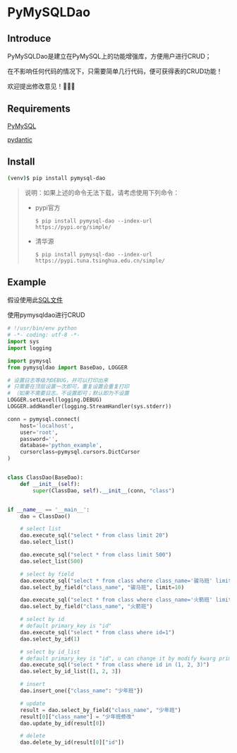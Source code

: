 # PyMySQLDao

## Introduce

PyMySQLDao是建立在PyMySQL上的功能增强库，方便用户进行CRUD；

在不影响任何代码的情况下，只需要简单几行代码，便可获得表的CRUD功能！

欢迎提出修改意见！🥳🥳🥳

## Requirements

[PyMySQL](https://github.com/PyMySQL/PyMySQL)

[pydantic](https://github.com/samuelcolvin/pydantic/)

## Install

```bash
(venv)$ pip install pymysql-dao
```

> 说明：如果上述的命令无法下载，请考虑使用下列命令：
>
> - pypi官方
>
>     `$ pip install pymysql-dao --index-url https://pypi.org/simple/`
>
> - 清华源
>
>     `$ pip install pymysql-dao --index-url https://pypi.tuna.tsinghua.edu.cn/simple/`

## Example

假设使用此[SQL文件](https://github.com/ScCcWe/PyMySQLDao/blob/master/tests/dao/data.sql)

使用pymysqldao进行CRUD

```python
# !/usr/bin/env python 
# -*- coding: utf-8 -*-
import sys
import logging

import pymysql
from pymysqldao import BaseDao, LOGGER

# 设置日志等级为DEBUG，并可以打印出来
# 只需要在顶层设置一次即可，重复设置会重复打印
# （如果不需要日志，不设置即可；默认即为不设置
LOGGER.setLevel(logging.DEBUG)
LOGGER.addHandler(logging.StreamHandler(sys.stderr))

conn = pymysql.connect(
    host='localhost',
    user='root',
    password='',
    database='python_example',
    cursorclass=pymysql.cursors.DictCursor
)


class ClassDao(BaseDao):
    def __init__(self):
        super(ClassDao, self).__init__(conn, "class")


if __name__ == '__main__':
    dao = ClassDao()

    # select list
    dao.execute_sql("select * from class limit 20")
    dao.select_list()

    dao.execute_sql("select * from class limit 500")
    dao.select_list(500)

    # select by field
    dao.execute_sql("select * from class where class_name='骏马班' limit 10")
    dao.select_by_field("class_name", "骏马班", limit=10)

    dao.execute_sql("select * from class where class_name='火箭班' limit 20")
    dao.select_by_field("class_name", "火箭班")

    # select by id
    # default primary_key is "id"
    dao.execute_sql("select * from class where id=1")
    dao.select_by_id(1)

    # select by id_list
    # default primary_key is "id", u can change it by modify kwarg primary_key
    dao.execute_sql("select * from class where id in (1, 2, 3)")
    dao.select_by_id_list([1, 2, 3])

    # insert
    dao.insert_one({"class_name": "少年班"})

    # update
    result = dao.select_by_field("class_name", "少年班")
    result[0]["class_name"] = "少年班修改"
    dao.update_by_id(result[0])

    # delete
    dao.delete_by_id(result[0]["id"])
```

